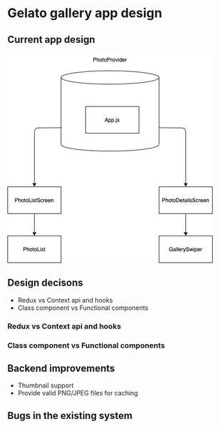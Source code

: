 # Gelato gallery app design

## Current app design

![](./../screenshots/app_design.png)

## Design decisons

- Redux vs Context api and hooks
- Class component vs Functional components

### Redux vs Context api and hooks

### Class component vs Functional components

## Backend improvements

- Thumbnail support
- Provide valid PNG/JPEG files for caching

## Bugs in the existing system
